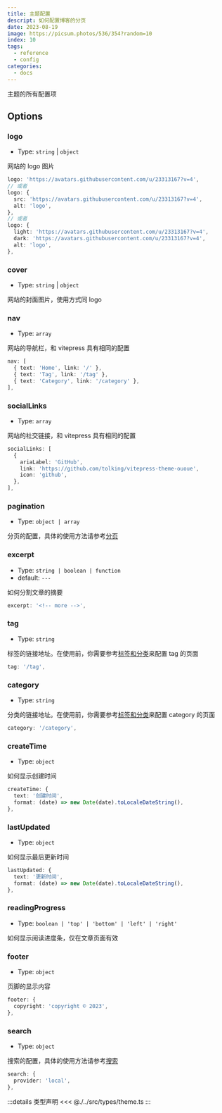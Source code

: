 ```yaml
---
title: 主题配置
descript: 如何配置博客的分页
date: 2023-08-19
image: https://picsum.photos/536/354?random=10
index: 10
tags:
  - reference
  - config
categories:
  - docs
---
```


主题的所有配置项

<!-- more -->

## Options

### logo

- Type: `string` | `object`

网站的 logo 图片

```ts
logo: 'https://avatars.githubusercontent.com/u/23313167?v=4',
// 或者
logo: {
  src: 'https://avatars.githubusercontent.com/u/23313167?v=4',
  alt: 'logo',
},
// 或者
logo: {
  light: 'https://avatars.githubusercontent.com/u/23313167?v=4',
  dark: 'https://avatars.githubusercontent.com/u/23313167?v=4',
  alt: 'logo',
},
```

### cover

- Type: `string` | `object`

网站的封面图片，使用方式同 logo

### nav

- Type: `array`

网站的导航栏，和 vitepress 具有相同的配置

```ts
nav: [
  { text: 'Home', link: '/' },
  { text: 'Tag', link: '/tag' },
  { text: 'Category', link: '/category' },
],
```

### socialLinks

- Type: `array`

网站的社交链接，和 vitepress 具有相同的配置

```ts
socialLinks: [
  {
    ariaLabel: 'GitHub',
    link: 'https://github.com/tolking/vitepress-theme-ououe',
    icon: 'github',
  },
],
```

### pagination

- Type: `object | array`

分页的配置，具体的使用方法请参考[分页](./pagination.md)

### excerpt

- Type: `string | boolean | function`
- default: `---`

如何分割文章的摘要

```ts
excerpt: '<!-- more -->',
```

### tag

- Type: `string`

标签的链接地址。在使用前，你需要参考[标签和分类](./tag.md)来配置 tag 的页面

```ts
tag: '/tag',
```

### category

- Type: `string`

分类的链接地址。在使用前，你需要参考[标签和分类](./tag.md)来配置 category 的页面

```ts
category: '/category',
```

### createTime

- Type: `object`

如何显示创建时间

```ts
createTime: {
  text: '创建时间',
  format: (date) => new Date(date).toLocaleDateString(),
},
```

### lastUpdated

- Type: `object`

如何显示最后更新时间

```ts
lastUpdated: {
  text: '更新时间',
  format: (date) => new Date(date).toLocaleDateString(),
},
```

### readingProgress

- Type: `boolean | 'top' | 'bottom' | 'left' | 'right'`

如何显示阅读进度条，仅在文章页面有效

### footer

- Type: `object`

页脚的显示内容

```ts
footer: {
  copyright: 'copyright © 2023',
},
```

### search

- Type: `object`

搜索的配置，具体的使用方法请参考[搜索](https://vitepress.dev/reference/default-theme-search)

```ts
search: {
  provider: 'local',
},
```

:::details 类型声明
<<< @./../src/types/theme.ts
:::
